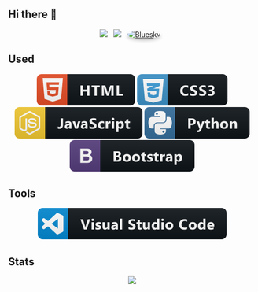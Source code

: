 ## Hi there 👋

<p align='center'>
<a href="https://twitch.tv/SrCroqueta_"><img height="64" src="https://cdn3.iconfinder.com/data/icons/popular-services-brands-vol-2/512/twitch-512.png"></a>&nbsp;&nbsp;   
<a href="https://twitter.com/SrCroqueta_"><img height="64" src="https://cdn4.iconfinder.com/data/icons/social-media-icons-the-circle-set/48/twitter_circle-512.png"></a>&nbsp;&nbsp;
<a href="https://bsky.app/profile/srcroqueta.bsky.social" style="display: inline-block;"><img src="https://images.seeklogo.com/logo-png/52/1/bluesky-logo-png_seeklogo-520643.png" alt="Bluesky" style="width: 64px; height: 64px; border-radius: 50%; box-shadow: 0 4px 6px rgba(0, 0, 0, 0.2);"></a>&nbsp;&nbsp;
</p>  

## Used

   <p align="center">
      <img src="https://github.com/MikeCodesDotNET/ColoredBadges/blob/master/svg/dev/languages/html.svg" />
      <img src="https://github.com/MikeCodesDotNET/ColoredBadges/blob/master/svg/dev/languages/css3.svg" />
      <img src="https://github.com/MikeCodesDotNET/ColoredBadges/blob/master/svg/dev/languages/js.svg" />
      <img src="https://github.com/MikeCodesDotNET/ColoredBadges/blob/master/svg/dev/languages/python.svg" />
      <img src="https://github.com/MikeCodesDotNET/ColoredBadges/blob/master/svg/dev/frameworks/bootstrap.svg" />
   </p>  
   
## Tools

   <p align="center">
      <img src="https://github.com/MikeCodesDotNET/ColoredBadges/blob/master/svg/dev/tools/visualstudio_code.svg" />
   </p>
   
## Stats   

   <p align="center">
      <img width="45%" src="https://github-readme-stats.vercel.app/api?username=SrCroqueta&layout=compact&theme=react&hide_border=true&count_private=true&show_icons=true"/>
   </p>
